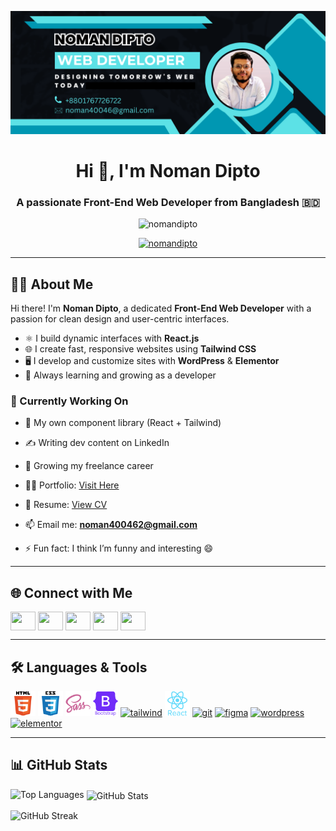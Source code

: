 ![logo](https://github.com/Noman40046/Noman40046/blob/main/Untitled%20design%20(7).png)

<h1 align="center">Hi 👋, I'm Noman Dipto</h1>
<h3 align="center">A passionate Front-End Web Developer from Bangladesh 🇧🇩</h3>

<p align="center">
  <img src="https://komarev.com/ghpvc/?username=nomandipto&label=Profile%20views&color=0e75b6&style=flat" alt="nomandipto" />
</p>

<p align="center">
  <a href="https://twitter.com/nomandipto" target="blank">
    <img src="https://img.shields.io/twitter/follow/nomandipto?logo=twitter&style=for-the-badge" alt="nomandipto" />
  </a>
</p>

---

## 🧑‍💻 About Me

Hi there! I'm **Noman Dipto**, a dedicated **Front-End Web Developer** with a passion for clean design and user-centric interfaces.

- ⚛️ I build dynamic interfaces with **React.js**
- 🌐 I create fast, responsive websites using **Tailwind CSS**
- 🖥️ I develop and customize sites with **WordPress** & **Elementor**
- 🧠 Always learning and growing as a developer

### 📌 Currently Working On
- 🚀 My own component library (React + Tailwind)
- ✍️ Writing dev content on LinkedIn
- 💼 Growing my freelance career

-  👨‍💻 Portfolio: [Visit Here](https://nomans46.vercel.app/)
- 📄 Resume: [View CV](https://drive.google.com/file/d/13yDMIcZE9jzDFTriFHSdvnSsNZNUmp6A/view?usp=sharing)
- 📫 Email me: **noman400462@gmail.com**
- ⚡ Fun fact: I think I’m funny and interesting 😄

---

## 🌐 Connect with Me

<p align="left">
  <a href="https://twitter.com/nomandipto" target="blank"><img align="center" src="https://raw.githubusercontent.com/rahuldkjain/github-profile-readme-generator/master/src/images/icons/Social/twitter.svg" height="30" width="40" /></a>
  <a href="https://linkedin.com/in/nomandipto" target="blank"><img align="center" src="https://raw.githubusercontent.com/rahuldkjain/github-profile-readme-generator/master/src/images/icons/Social/linked-in-alt.svg" height="30" width="40" /></a>
  <a href="https://fb.com/nomandipto" target="blank"><img align="center" src="https://raw.githubusercontent.com/rahuldkjain/github-profile-readme-generator/master/src/images/icons/Social/facebook.svg" height="30" width="40" /></a>
  <a href="https://instagram.com/nomandipto" target="blank"><img align="center" src="https://raw.githubusercontent.com/rahuldkjain/github-profile-readme-generator/master/src/images/icons/Social/instagram.svg" height="30" width="40" /></a>
  <a href="https://medium.com/@nomandipto" target="blank"><img align="center" src="https://raw.githubusercontent.com/rahuldkjain/github-profile-readme-generator/master/src/images/icons/Social/medium.svg" height="30" width="40" /></a>
</p>

---

## 🛠️ Languages & Tools

<p align="left">
  <a href="https://www.w3.org/html/" target="_blank"><img src="https://raw.githubusercontent.com/devicons/devicon/master/icons/html5/html5-original-wordmark.svg" alt="html5" width="40" height="40"/></a>
  <a href="https://www.w3schools.com/css/" target="_blank"><img src="https://raw.githubusercontent.com/devicons/devicon/master/icons/css3/css3-original-wordmark.svg" alt="css3" width="40" height="40"/></a>
  <a href="https://sass-lang.com" target="_blank"><img src="https://raw.githubusercontent.com/devicons/devicon/master/icons/sass/sass-original.svg" alt="sass" width="40" height="40"/></a>
  <a href="https://getbootstrap.com" target="_blank"><img src="https://raw.githubusercontent.com/devicons/devicon/master/icons/bootstrap/bootstrap-plain-wordmark.svg" alt="bootstrap" width="40" height="40"/></a>
  <a href="https://tailwindcss.com/" target="_blank"><img src="https://www.vectorlogo.zone/logos/tailwindcss/tailwindcss-icon.svg" alt="tailwind" width="40" height="40"/></a>
  <a href="https://reactjs.org/" target="_blank"><img src="https://raw.githubusercontent.com/devicons/devicon/master/icons/react/react-original-wordmark.svg" alt="react" width="40" height="40"/></a>
  <a href="https://git-scm.com/" target="_blank"><img src="https://www.vectorlogo.zone/logos/git-scm/git-scm-icon.svg" alt="git" width="40" height="40"/></a>
  <a href="https://www.figma.com/" target="_blank"><img src="https://www.vectorlogo.zone/logos/figma/figma-icon.svg" alt="figma" width="40" height="40"/></a>
  <a href="https://wordpress.com/" target="_blank"><img src="https://upload.wikimedia.org/wikipedia/commons/9/98/WordPress_blue_logo.svg" alt="wordpress" width="40" height="40"/></a>
  <a href="https://elementor.com/" target="_blank"><img src="https://seeklogo.com/images/E/elementor-logo-0DC6B4D0F5-seeklogo.com.png" alt="elementor" width="40" height="40"/></a>
</p>

---

## 📊 GitHub Stats

<p>
  <img align="left" src="https://github-readme-stats.vercel.app/api/top-langs?username=nomandipto&show_icons=true&locale=en&layout=compact" alt="Top Languages" />
</p>

<p>&nbsp;<img align="center" src="https://github-readme-stats.vercel.app/api?username=nomandipto&show_icons=true&locale=en" alt="GitHub Stats" /></p>

<p><img align="center" src="https://github-readme-streak-stats.herokuapp.com/?user=nomandipto&" alt="GitHub Streak" /></p>
